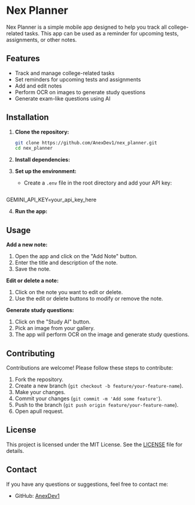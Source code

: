 # Nex Planner

Nex Planner is a simple mobile app designed to help you track all college-related tasks. This app can be used as a reminder for upcoming tests, assignments, or other notes.

## Features

- Track and manage college-related tasks
- Set reminders for upcoming tests and assignments
- Add and edit notes
- Perform OCR on images to generate study questions
- Generate exam-like questions using AI

## Installation

1. **Clone the repository:**

   ```bash
   git clone https://github.com/AnexDev1/nex_planner.git
   cd nex_planner
   
    ```
2. **Install dependencies:**
3. **Set up the environment:**
    - Create a `.env` file in the root directory and add your API key:
    ```bash

GEMINI_API_KEY=your_api_key_here 

4. **Run the app:**

## Usage

**Add a new note:**

1. Open the app and click on the "Add Note" button.
2. Enter the title and description of the note.
3. Save the note.

**Edit or delete a note:**

1. Click on the note you want to edit or delete.
2. Use the edit or delete buttons to modify or remove the note.

**Generate study questions:**

1. Click on the "Study AI" button.
2. Pick an image from your gallery.
3. The app will perform OCR on the image and generate study questions.

## Contributing

Contributions are welcome! Please follow these steps to contribute:

1. Fork the repository.
2. Create a new branch (`git checkout -b feature/your-feature-name`).
3. Make your changes.
4. Commit your changes (`git commit -m 'Add some feature'`).
5. Push to the branch (`git push origin feature/your-feature-name`).
6. Open apull request.

## License

This project is licensed under the MIT License. See the [LICENSE](LICENSE) file for details.

## Contact

If you have any questions or suggestions, feel free to contact me:

- GitHub: [AnexDev1](https://github.com/AnexDev1)